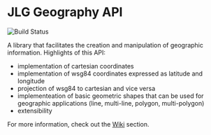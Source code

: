 # JLG Geography API

![Build Status](http://176.223.222.182:8082/app/rest/builds/buildType:(id:JlgGeography_Build)/statusIcon)

A library that facilitates the creation and manipulation of geographic information. Highlights of this API:
* implementation of cartesian coordinates
* implementation of wsg84 coordinates expressed as latitude and longitude
* projection of wsg84 to cartesian and vice versa
* implementeation of basic geometric shapes that can be used for geographic applications (line, multi-line, polygon, multi-polygon)
* extensibility

For more information, check out the [Wiki](https://github.com/jlgconsulting/jlg-geography/wiki) section.
